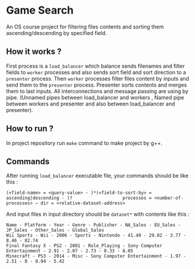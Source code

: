 # Game Search
An OS course project for filtering files contents and sorting them ascending/descending by specified field.

## How it works ?
First process is a `load_balancer` which balance sends filenames and filter fields to `worker` processes and also sends sort field and sort direction to a `presenter` process. Then `worker` processes filter files content by inputs and send them to the `presenter` process. Presenter sorts contents and merges them to last inputs. All interconnections and message passing are using by pipe. (Unnamed pipes between load_balancer and workers , Named pipe between workers and presenter and also between load_balancer and presenter).

## How to run ?
In project repository run `make` command to make project by g++.

## Commands
After running `load_balancer` executable file, your commands should be like this : 

```
(<field-name> = <query-value> - )*(<field-to-sort-by> = ascending|descending - )?￼￼￼￼￼￼￼￼￼￼￼￼￼￼￼￼￼￼￼processes = <number-of-processes> – dir = <relative-dataset-address> 
```

And input files in input directory should be `dataset*` with contents like this : 

```
Name - Platform - Year - Genre - Publisher - NA_Sales - EU_Sales - JP_Sales - Other_Sales - Global_Sales
Wii Sports - Wii - 2006 - Sports - Nintendo - 41.49 - 29.02 - 3.77 - 8.46 - 82.74
Final Fantasy X - PS2 - 2001 - Role_Playing - Sony Computer Entertainment - 2.91 - 2.07 - 2.73 - 0.33 - 8.05
Minecraft - PS3 - 2014 - Misc - Sony Computer Entertainment - 1.97 - 2.51 - 0 - 0.94 - 5.42
```
